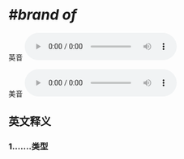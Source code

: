 # ***\#brand of*** 
英音
<audio src="./media/brand of1_AAC.aac" controls="controls"></audio>

美音
<audio src="./media/brand of2_AAC.aac" controls="controls"></audio>



  

英文释义
---
### 1.**……类型**  


